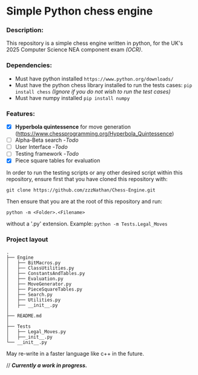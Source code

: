 # Simple Python chess engine

### Description:
This repository is a simple chess engine written in python, for the UK's 2025 Computer Science NEA component exam *(OCR)*.

### Dependencies:
- Must have python installed `https://www.python.org/downloads/`
- Must have the python chess library installed to run the tests cases: `pip install chess` *(Ignore if you do not wish to run the test cases)*
- Must have numpy installed `pip install numpy`

### Features:
- [x] __Hyperbola quintessence__ for move generation (https://www.chessprogramming.org/Hyperbola_Quintessence)
- [ ] Alpha-Beta search -*Todo* 
- [ ] User Interface -*Todo*
- [ ] Testing framework -*Todo*
- [x] Piece square tables for evaluation

In order to run the testing scripts or any other desired script within this repository, ensure first that you have cloned this repository with:
```
git clone https://github.com/zzzNathan/Chess-Engine.git
```
Then ensure that you are at the root of this repository and run:
```
python -m <Folder>.<Filename>
```
without a '.py' extension. Example: `python -m Tests.Legal_Moves`

### Project layout
```
.
├── Engine
│   ├── BitMacros.py
│   ├── ClassUtilities.py
│   ├── ConstantsAndTables.py
│   ├── Evaluation.py
│   ├── MoveGenerator.py
│   ├── PieceSquareTables.py
│   ├── Search.py
│   ├── Utilities.py
│   ├── __init__.py
│
├── README.md
│
├── Tests
│   ├── Legal_Moves.py
│   ├──_init__.py
└── __init__.py
```

May re-write in a faster language like c++ in the future.

//
__*Currently a work in progress.*__
